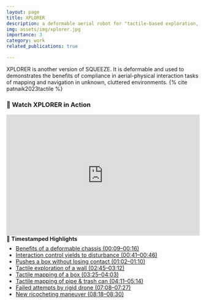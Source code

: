 ```yaml
---
layout: page
title: XPLORER
description: a deformable aerial robot for "tactile-based exploration, mapping and navigation"
img: assets/img/xplorer.jpg
importance: 3
category: work
related_publications: true

---
```


XPLORER is another version of SQUEEZE. It is deformable and used to demonstrates the benefits of compliance in aerial-physical interaction tasks of mapping and navigation in unknown, cluttered environments. {% cite patnaik2023tactile %}

### 🎥 Watch XPLORER in Action

<div class="row justify-content-sm-center">
  <div class="col-sm mt-3 mt-md-0">
    <div class="embed-responsive embed-responsive-16by9">
      <iframe id="xplorer-video"
              src="https://player.vimeo.com/video/1089527111?h=7cc8083ef2"
              width="100%" height="315" frameborder="0"
              allow="autoplay; fullscreen; picture-in-picture" allowfullscreen>
      </iframe>
    </div>
    <div class="caption mt-3" style="font-size: 0.9rem;">
      <strong>🎯 Timestamped Highlights</strong><br>
      <ul style="margin-top: 0.5rem;">
        <li><a href="#" data-seek="9">Benefits of a deformable chassis (00:09–00:16)</a></li>
        <li><a href="#" data-seek="41">Interaction control yields to disturbance (00:41–00:46)</a></li>
        <li><a href="#" data-seek="62">Pushes a box without losing contact (01:02–01:10)</a></li>
        <li><a href="#" data-seek="165">Tactile exploration of a wall (02:45–03:12)</a></li>
        <li><a href="#" data-seek="205">Tactile mapping of a box (03:25–04:03)</a></li>
        <li><a href="#" data-seek="251">Tactile mapping of pipe & trash can (04:11–05:14)</a></li>
        <li><a href="#" data-seek="428">Failed attempts by rigid drone (07:08–07:27)</a></li>
        <li><a href="#" data-seek="498">New ricocheting maneuver (08:18–08:30)</a></li>
      </ul>
    </div>
  </div>
</div>

<script src="https://player.vimeo.com/api/player.js"></script>
<script>
  document.addEventListener("DOMContentLoaded", function () {
    const iframe = document.querySelector('#xplorer-video');
    const player = new Vimeo.Player(iframe);
    document.querySelectorAll('[data-seek]').forEach(link => {
      link.addEventListener('click', function (e) {
        e.preventDefault();
        const seconds = parseInt(this.getAttribute('data-seek'));
        player.setCurrentTime(seconds).then(() => {
          player.play();
        });
      });
    });
  });
</script>
